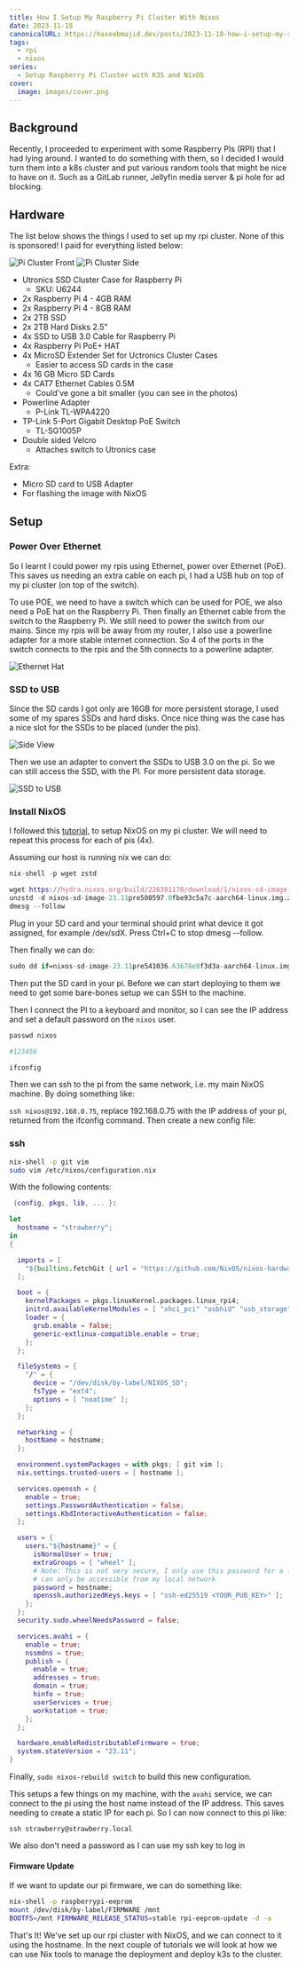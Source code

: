 ```yaml
---
title: How I Setup My Raspberry Pi Cluster With Nixos
date: 2023-11-18
canonicalURL: https://haseebmajid.dev/posts/2023-11-18-how-i-setup-my-raspberry-pi-cluster-with-nixos
tags:
  - rpi
  - nixos
series:
  - Setup Raspberry Pi Cluster with K3S and NixOS
cover:
  image: images/cover.png
---
```


## Background

Recently, I proceeded to experiment with some Raspberry PIs (RPI) that I had lying around. I wanted to do something
with them, so I decided I would turn them into a k8s cluster and put various random tools that might be nice to have
on it. Such as a GitLab runner, Jellyfin media server & pi hole for ad blocking.

## Hardware

The list below shows the things I used to set up my rpi cluster. None of this is sponsored! I paid for everything
listed below:

![Pi Cluster Front](images/pi-cluster-front.jpeg)
![Pi Cluster Side](images/pi-cluster-side.jpeg)

- Utronics SSD Cluster Case for Raspberry Pi
  - SKU: U6244
- 2x Raspberry Pi 4 - 4GB RAM
- 2x Raspberry Pi 4 - 8GB RAM
- 2x 2TB SSD
- 2x 2TB Hard Disks 2.5"
- 4x SSD to USB 3.0 Cable for Raspberry Pi
- 4x Raspberry Pi PoE+ HAT
- 4x MicroSD Extender Set for Uctronics Cluster Cases
  - Easier to access SD cards in the case
- 4x 16 GB Micro SD Cards
- 4x CAT7 Ethernet Cables 0.5M
  - Could've gone a bit smaller (you can see in the photos)
- Powerline Adapter 
  - P-Link TL-WPA4220
- TP-Link 5-Port Gigabit Desktop PoE Switch
  - TL-SG1005P
- Double sided Velcro
  - Attaches switch to Utronics case

 Extra:
 - Micro SD card to USB Adapter
  - For flashing the image with NixOS

## Setup

### Power Over Ethernet

So I learnt I could power my rpis using Ethernet, power over Ethernet (PoE). This saves us needing an extra cable on each
pi, I had a USB hub on top of my pi cluster (on top of the switch).

To use POE, we need to have a switch which can be used for POE, we also need a PoE hat on the Raspberry Pi. Then finally
an Ethernet cable from the switch to the Raspberry Pi. We still need to power the switch from our mains. Since my rpis
will be away from my router, I also use a powerline adapter for a more stable internet connection. So 4 of the ports
in the switch connects to the rpis and the 5th connects to a powerline adapter.

![Ethernet Hat](images/ethernet-hat.jpeg)

### SSD to USB

Since the SD cards I got only are 16GB for more persistent storage, I used some of my spares SSDs and hard disks.
Once nice thing was the case has a nice slot for the SSDs to be placed (under the pis). 

![Side View](images/side-view.jpeg)

Then we use an adapter to convert the SSDs to USB 3.0 on the pi. So we can still access the SSD, with the PI. For
more persistent data storage.

![SSD to USB](images/ssd-to-usb.jpeg)

### Install NixOS

I followed this [tutorial](https://nix.dev/tutorials/nixos/installing-nixos-on-a-raspberry-pi), to setup NixOS on
my pi cluster. We will need to repeat this process for each of pis (4x).

Assuming our host is running nix we can do:

```nix
nix-shell -p wget zstd

wget https://hydra.nixos.org/build/226381178/download/1/nixos-sd-image-23.11pre541036.63678e9f3d3a-aarch64-linux.img.zst
unzstd -d nixos-sd-image-23.11pre500597.0fbe93c5a7c-aarch64-linux.img.zst
dmesg --follow
```

Plug in your SD card and your terminal should print what device it got assigned, for example /dev/sdX.
Press Ctrl+C to stop dmesg --follow.

Then finally we can do:

```nix
sudo dd if=nixos-sd-image-23.11pre541036.63678e9f3d3a-aarch64-linux.img of=/dev/sda bs=4096 conv=fsync status=progres
```

Then put the SD card in your pi. Before we can start deploying to them
we need to get some bare-bones setup we can SSH to the machine.

Then I connect the PI to a keyboard and monitor, so I can see the IP address and set a default password on the `nixos`
user. 

```nix
passwd nixos

#123456

ifconfig
```

Then we can ssh to the pi from the same network, i.e. my main NixOS machine. By doing something like:

`ssh nixos@192.168.0.75`, replace 192.168.0.75 with the IP address of your pi, returned from the ifconfig command.
Then create a new config file:

### ssh

```bash
nix-shell -p git vim
sudo vim /etc/nixos/configuration.nix
```

With the following contents:

```nix
 {config, pkgs, lib, ... }:

let
  hostname = "strawberry";
in
{

  imports = [
    "${builtins.fetchGit { url = "https://github.com/NixOS/nixos-hardware.git"; }}/raspberry-pi/4"
  ];

  boot = {
    kernelPackages = pkgs.linuxKernel.packages.linux_rpi4;
    initrd.availableKernelModules = [ "xhci_pci" "usbhid" "usb_storage" ];
    loader = {
      grub.enable = false;
      generic-extlinux-compatible.enable = true;
    };
  };

  fileSystems = {
    "/" = {
      device = "/dev/disk/by-label/NIXOS_SD";
      fsType = "ext4";
      options = [ "noatime" ];
    };
  };

  networking = {
    hostName = hostname;
  };

  environment.systemPackages = with pkgs; [ git vim ];
  nix.settings.trusted-users = [ hostname ];

  services.openssh = {
    enable = true;
    settings.PasswordAuthentication = false;
    settings.KbdInteractiveAuthentication = false;
  };

  users = {
    users."${hostname}" = {
      isNormalUser = true;
      extraGroups = [ "wheel" ];
      # Note: This is not very secure, I only use this password for a little while whilst the PI 
      # can only be accessible from my local network
      password = hostname;
      openssh.authorizedKeys.keys = [ "ssh-ed25519 <YOUR_PUB_KEY>" ];
    };
  };
  security.sudo.wheelNeedsPassword = false;

  services.avahi = {
    enable = true;
    nssmdns = true;
    publish = {
      enable = true;
      addresses = true;
      domain = true;
      hinfo = true;
      userServices = true;
      workstation = true;
    };
  };

  hardware.enableRedistributableFirmware = true;
  system.stateVersion = "23.11";
}
```

Finally, `sudo nixos-rebuild switch` to build this new configuration.

This setups a few things on my machine, with the `avahi` service, we can connect to the pi using the host name instead of
the IP address. This saves needing to create a static IP for each pi. So I can now connect to this pi like:

`ssh strawberry@strawberry.local`

We also don't need a password as I can use my ssh key to log in

#### Firmware Update

If we want to update our pi firmware, we can do something like:

```bash
nix-shell -p raspberrypi-eeprom
mount /dev/disk/by-label/FIRMWARE /mnt
BOOTFS=/mnt FIRMWARE_RELEASE_STATUS=stable rpi-eeprom-update -d -a
```

That's It! We've set up our rpi cluster with NixOS, and we can connect to it using the hostname. In the next couple of
tutorials we will look at how we can use Nix tools to manage the deployment and deploy k3s to the cluster.

